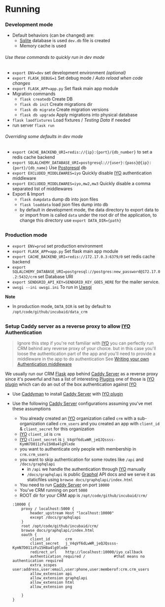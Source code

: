 # Running

### Development mode

- Default behaviors (can be changed) are:
    - [Sqlite](https://www.sqlite.org/) database is used `dev.db` file is created
    - Memory cache is used

###### Use these commands to quickly run in dev mode
- `export ENV=dev` set development environment *(optional)*
- `export FLASK_DEBUG=1` Set debug mode / *Auto reload when code changes*
- `export FLASK_APP=app.py` Set flask main app module
- Migration commands
    - `flask createdb` Create DB
    - `flask db init` Create migrations dir
    - `flask db migrate` Create migration versions
    - `flask db upgrade` Apply migrations into physical database
- `flask laodfixtures` Load fixtures / *Testing Data* if needed
- run server `flask run`

###### Overriding some defaults in dev mode
- `export CACHE_BACKEND_URI=redis://{ip}:{port}/{db_number}` to set a redis cache backend
- `export SQLALCHEMY_DATABASE_URI=postgresql://{user}:{pass}@{ip}:{port}/{db_name}` Use [Postgresql](https://www.postgresql.org/) db
- `export EXCLUDED_MIDDLEWARES=iyo` Quickly disable [IYO](https://itsyou.online) authentication middleware
- `export EXCLUDED_MIDDLEWARES=iyo,mw2,mw3` Quickly disable a comma separated list of middlewares
- Export & Import
    - `flask dumpdata` dump db into json files
    - `flask loaddata` load json files dump into db
    - by default in development mode, the data directory to export data to or import from is called
    `data` under the root dir of the application, to change this directory use `export DATA_DIR={path}`
##
### Production mode
- `export ENV=prod` set production environment
- `export FLASK_APP=app.py` Set flask main app module
- `export CACHE_BACKEND_URI=redis://172.17.0.3:6379/0` set redis cache backend
- `export SQLALCHEMY_DATABASE_URI=postgresql://postgres:new_password@172.17.0.2:5432/crm` set Database URI
- `export SENDGRID_API_KEY=SENDGRID_KEY_GOES_HERE` for the mailer service. 
- `uwsgi --ini uwsgi.ini` To run in [Uwsgi](https://uwsgi-docs.readthedocs.io/en/latest/)

**Note**
- In production mode, `DATA_DIR` is set by default to `/opt/code/github/incubaid/data_crm`

##

### Setup Caddy server as a reverse proxy to allow [IYO](https://itsyou.online) Authentication

> Ignore this step if you're not familiar with [IYO](https://itsyou.online)
> you can perfectly run CRM behind any reverse proxy of your choice.
> but in this case you'll loose the authentication part of the app
> and you'll need to provide a middleware in the app to do authentication
> See [Writing your own Authentication middleware](AuthenticationMiddleware.md)

We usually run our CRM [Flask](https://flask.pocoo.org/) app behind [Caddy Server](https://caddyserver.com/)
as a reverse proxy since it's powerful and has a list of interesting [Plugins](https://caddyserver.com/download)
one of those is [IYO plugin](https://github.com/itsyouonline/caddy-integration) which can do an out of the box
authentication against [IYO](https://itsyou.online)


- Use [Caddyman](https://github.com/Incubaid/caddyman) to install [Caddy Server](https://caddyserver.com/) with [IYO plugin](https://github.com/itsyouonline/caddy-integration)
- Use the following [Caddy Server](https://caddyserver.com/) configurations assuming you've met these assumptions
    - You already created an [IYO](https://itsyou.online) organization called `crm` with a sub-organization called `crm_users` and you created an app with `client_id` & `client_secret` for this organization
    - [IYO](https://itsyou.online) `client_id` is `crm`
    - [IYO](https://itsyou.online) `client_secret` is `j_V4qVf6dLwWR_jeQJQssss-KymN7D011zFu15H8a4lg9lxde`
    - you want to authenticate only people with membership in `crm.crm_users`
    - you want to skip authentication for some routes like `/api` and `/docs/graphqlapi`
        - in `/api` we handle the authentication through [IYO](https://itsyou.online) manually
        - `/docs/graphqlapi` is public [Graphql](graphql.org/learn/) API docs and we serve it as staticfiles using `browse docs/graphqlapi/index.html`
    - You need to run [Caddy Server](https://caddyserver.com/) on port `10000`
    - You've CRM running on port `5000`
    - ROOT dir for your CRM app is `/opt/code/github/incubaid/crm/`

    ```
    :10000 {
        proxy / localhost:5000 {
            header_upstream Host "localhost:10000"
            except /docs/graphqlapi
        }
        root /opt/code/github/incubaid/crm/
        browse docs/graphqlapi/index.html
        oauth {
            client_id       crm
            client_secret   j_V4qVf6dLwWR_jeQJQssss-KymN7D011zFu15H8a4lg9lxde
            redirect_url    http://localhost:10000/iyo_callback
            authentication_required /             #that means no authentication required
            extra_scopes	user:address,user:email,user:phone,user:memberof:crm.crm_users
            allow_extension api
            allow_extension graphqlapi
            allow_extension html
            allow_extension png

        }
    }
    ```
